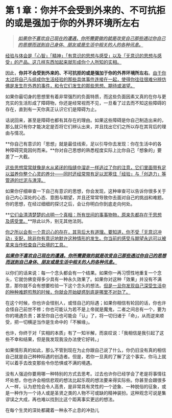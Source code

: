 # 第 1 章：你并不会受到外来的、不可抗拒的或是强加于你的外界环境所左右

> ***<u>如果你不喜欢自己现在的遭遇，你所需要做的就是改变自己那些透过你自己的思想而送到自己身体、朋友或是生活中相关的人的各种讯息。</u>***

<u>经验与体会是「心智」「精神」「有意识的思想与感受」以及「无意识的思想与感受」的产品。这几样东西加起来就形成你个人所知的实相。</u>

因此，**你并不会受到外来的、不可抗拒的或是强加于你的外界环境所左右**。<u>由于你太过将自己与组成你生活经验的那些具体事件连接在一起，使得你往往很难分辨仿佛是发生在外界的事件，和令它们发生的那些思想、期待或渴望。</u>

如果你最切身的思想里有着非常强烈的负面特质，而这些负面因素又真的在你与更充实的生活形成了障碍物，你还是经常视而不见，一旦看了过去而不知这些障碍的存在，直到有一天你真正认识它们是障碍为止。

话说回来，甚至是障碍也都有其存在的理由。如果这些障碍是你自己制造出来的，那么就只有你才能决定是否将它们辨认出来，并且找出它们之所以存在其背后的理由与情况。

**你自己有意识的「思想」就是最佳线索，足以引导你去发现：你在生活中的各种障碍究竟因何而来。**你对自己思想的熟悉程度实际上比你自己「想象的」要差了一大截。

<u>这些思想常常就像是水从紧闭的指缝中溜走一样逃过了你的注意，它们里面带有足以滋养你整个心灵的养分——同时还经常带有足以淤塞住「经验」与「创造力」等管道的烂泥与渣滓。</u>

如果你仔细审查一下自己有意识的思想，你会发现，这种审查可以告诉你很多关于自己内心深处的心态、意图与期望，并且还常常导致你去面对自己的挑战和难题。你的思想，在经过细细的探讨之后，会让你明白你到底走向何处。

**<u>它们会清清楚楚的点明一个真相：所有世间的事事物物，原来先都存在于思想及感受里。</u>**除此以外，别无其他法则。

<u>你之所以会有一个意识心的存在，其背后大有道理。要知道，你不受「无意识冲动」支配，除非你有意识地默许这种情形的发生。你当前的感受与期望永远可以被拿来当作检查自己处境的工具。</u>

***<u>如果你不喜欢自己现在的遭遇，你所需要做的就是改变自己那些透过你自己的思想而送到自己身体、朋友或是生活中相关的人的各种讯息。</u>***

以你们的话来说：每一个念头都会有一个结果。如果你一再习惯性地重复一个念头，它就仿佛变得多少具有一种永久效果了。如果你对这种「效果」并没有不满意，那你就不会有想要检验一下这个念头的想法。<u>但是一旦你发现自己深受生活中的种种难题煎熬的时候，你就会开始疑惑到底是哪里不对劲了。</u>

在这个时候，你也许会怪别人，或怪自己的际遇；如果你相信有轮回的话，你也许会怪自己前世不修；你也可能认为若不是上帝就是魔鬼，二者之间总有一个，要为你的境遇负责；甚至你自己也可能会「认」了，将一切归诸于「命」，从而逆来顺受，把一切横逆当作是生命中的「不解缘」。

也许，你终于对「实相的本质」有了一知半解，而哀叹说：「我相信是我引起了这些不幸和结果，但是我发现我没办法使它好转。」

如果情形真的如此，那么不管到现在为止你跟自己说了什么，你仍旧没有真的相信自己就是自己种种际遇的创造者。但是，若你一旦真的了解了这个事实，你马上就可以着手去改变那些令你恐惧或不满的境遇。

没有人强迫你要用哪一种特别的方式去思考。过去也许你已经学会了老是将事情往坏处想，你也许会相信悲观的想法比起乐观的想法要来得实际些。你甚至会跟很多人一样，认为悲怆会令人高贵，是非常具有灵性的一个迹象、一种脱俗的征象，或是一种作为一个诗人或是圣贤之类的人物不可或缺的精神装扮。这种观念可说是集谬误之大成，再也难以找到比这个距离事实更远的想法。

在每个生灵的深处都藏着一种永不止息的冲劲儿